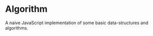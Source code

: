 Algorithm
========

A naive JavaScript implementation of some basic data-structures and algorithms. 
